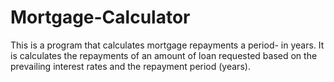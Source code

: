 # Mortgage-Calculator
This is a program that calculates mortgage repayments a period- in years.
It is calculates the repayments of an amount of loan requested based on the prevailing interest rates and the repayment period (years).
